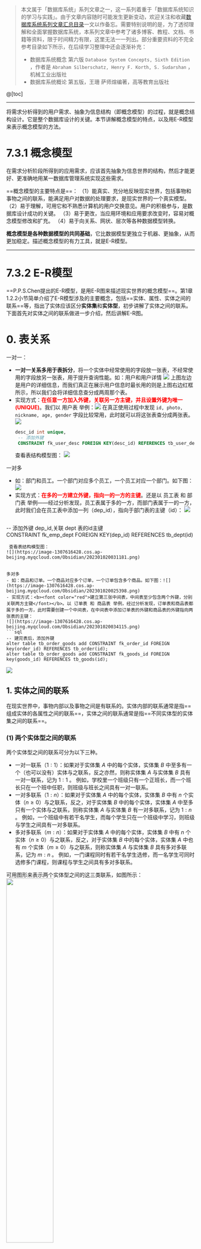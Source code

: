 > 本文属于「数据库系统」系列文章之一，这一系列着重于「数据库系统知识的学习与实践」。由于文章内容随时可能发生更新变动，欢迎关注和收藏[数据库系统系列文章汇总目录](https://memcpy0.blog.csdn.net/article/details/119996493)一文以作备忘。需要特别说明的是，为了透彻理解和全面掌握数据库系统，本系列文章中参考了诸多博客、教程、文档、书籍等资料，限于时间精力有限，这里无法一一列出。部分重要资料的不完全参考目录如下所示，在后续学习整理中还会逐渐补充：
> - 数据库系统概念 第六版 `Database System Concepts, Sixth Edition` ，作者是 `Abraham Silberschatz, Henry F. Korth, S. Sudarshan` ，机械工业出版社
> - 数据库系统概论 第五版，王珊 萨师煊编著，高等教育出版社

@[toc]

---
将需求分析得到的用户需求、抽象为信息结构（即概念模型）的过程，就是概念结构设计。它是整个数据库设计的关键。本节讲解概念模型的特点，以及用E-R模型来表示概念模型的方法。
# 7.3.1 概念模型
在需求分析阶段所得到的应用需求，应该首先抽象为信息世界的结构，然后才能更好、更准确地用某一数据库管理系统实现这些需求。

==概念模型的主要特点是==：
（1）能真实、充分地反映现实世界，包括事物和事物之间的联系，能满足用户对数据的处理要求，是现实世界的一个真实模型。
（2）易于理解，可用它和不熟悉计算机的用户交换意见。用户的积极参与，是数据库设计成功的关键。
（3）易于更改，当应用环境和应用要求改变时，容易对概念模型修改和扩充。
（4）易于向关系、网状、层次等各种数据模型转换。

**概念模型是各种数据模型的共同基础**，它比数据模型更独立于机器、更抽象，从而更加稳定。描述概念模型的有力工具，就是E-R模型。

---
# 7.3.2 E-R模型
==P.P.S.Chen提出的E-R模型，是用E-R图来描述现实世界的概念模型==。第1章1.2.2小节简单介绍了E-R模型涉及的主要概念，包括==实体、属性、实体之间的联系==等，指出了实体应该区分**实体集**和**实体型**，初步讲解了实体之间的联系。下面首先对实体之间的联系做进一步介绍，然后讲解E-R图。
# 0. 表关系
一对一：
- **一对一关系多用于表拆分**，将一个实体中经常使用的字段放一张表，不经常使用的字段放另一张表，用于提升查询性能。如：用户和用户详情 
	![](https://image-1307616428.cos.ap-beijing.myqcloud.com/Obsidian/202301020022874.png)
	上图左边是用户的详细信息，而我们真正在展示用户信息时最长用的则是上图右边红框所示，所以我们会将详细信息查分成两周那个表。
- 实现方式：<font color="red"><b>在任意一方加入外键，关联另一方主键，并且设置外键为唯一(UNIQUE)</b></font>。我们以 用户表 举例：![](https://image-1307616428.cos.ap-beijing.myqcloud.com/Obsidian/202301050028188.png)
	在真正使用过程中发现 `id, photo, nickname, age, gender` 字段比较常用，此时就可以将这张表查分成两张表。
	![](https://image-1307616428.cos.ap-beijing.myqcloud.com/Obsidian/202301050029610.png)
   ```sql
   desc_id int unique,
	-- 添加外键
	CONSTRAINT fk_user_desc FOREIGN KEY(desc_id) REFERENCES tb_user_desc(id)
	```
	查看表结构模型图：
	![](https://image-1307616428.cos.ap-beijing.myqcloud.com/Obsidian/202301050032697.png)

一对多 
- 如：部门和员工。一个部门对应多个员工，一个员工对应一个部门。如下图：![](https://image-1307616428.cos.ap-beijing.myqcloud.com/Obsidian/202301020024074.png)
- 实现方式：<b><font color="red">在多的一方建立外键，指向一的一方的主键</font></b>。还是以 员工表 和 部门表 举例——经过分析发现，员工表属于多的一方，而部门表属于一的一方，此时我们会在员工表中添加一列（dep_id），指向于部门表的主键（id）：
	![](https://image-1307616428.cos.ap-beijing.myqcloud.com/Obsidian/202301020028101.png)
   ```sql
-- 添加外键 dep_id,关联 dept 表的id主键  
CONSTRAINT fk_emp_dept FOREIGN KEY(dep_id) REFERENCES tb_dept(id)
   ```
	查看表结构模型图：
![](https://image-1307616428.cos.ap-beijing.myqcloud.com/Obsidian/202301020031181.png)


多对多  
- 如：商品和订单。一个商品对应多个订单，一个订单包含多个商品。如下图：![](https://image-1307616428.cos.ap-beijing.myqcloud.com/Obsidian/202301020025398.png)
- 实现方式：<b><font color="red">建立第三张中间表，中间表至少包含两个外键，分别关联两方主键</font></b>。以 订单表 和 商品表 举例，经过分析发现，订单表和商品表都属于多的一方，此时需要创建一个中间表，在中间表中添加订单表的外键和商品表的外键指向两张表的主键：
![](https://image-1307616428.cos.ap-beijing.myqcloud.com/Obsidian/202301020034115.png)
   ```sql
-- 建完表后，添加外键  
alter table tb_order_goods add CONSTRAINT fk_order_id FOREIGN key(order_id) REFERENCES tb_order(id);  
alter table tb_order_goods add CONSTRAINT fk_goods_id FOREIGN key(goods_id) REFERENCES tb_goods(id);
   ```
   ![](https://image-1307616428.cos.ap-beijing.myqcloud.com/Obsidian/202301020136961.png) 


## 1. 实体之间的联系
在现实世界中，事物内部以及事物之间是有联系的。实体内部的联系通常是指==组成实体的各属性之间的联系==，实体之间的联系通常是指==不同实体型的实体集之间的联系==。

### (1) 两个实体型之间的联系
两个实体型之间的联系可分为以下三种。
-  一对一联系（$1:1$）：如果对于实体集 $A$ 中的每个实体，实体集 $B$ 中至多有一个（也可以没有）实体与之联系，反之亦然，则称实体集 $A$ 与实体集 $B$ 具有一对一联系，记为 $1:1$ 。
例如，学校里一个班级只有一个正班长，而一个班长只在一个班中任职，则班级与班长之间具有一对一联系。
- 一对多联系（$1:n$）：如果对于实体集 $A$ 中的每个实体，实体集 $B$ 中有 $n$ 个实体（$n \ge 0$）与之联系，反之，对于实体集 $B$ 中的每个实体，实体集 $A$ 中至多只有一个实体与之联系，则称实体集 $A$ 与实体集 $B$ 有一对多联系，记为 $1:n$ 。
例如，一个班级中有若干名学生，而每个学生只在一个班级中学习，则班级与学生之间具有一对多联系。
- 多对多联系（$m:n$）：如果对于实体集 $A$ 中的每个实体，实体集 $B$ 中有 $n$ 个实体（$n \ge 0$）与之联系，反之，对于实体集 $B$ 中的每个实体，实体集 $A$ 中也有 $m$ 个实体（$m \ge 0$）与之联系，则称实体集 $A$ 与实体集 $B$ 具有多对多联系，记为 $m: n$ 。
例如，一门课程同时有若干名学生选修，而一名学生可同时选修多门课程，则课程与学生之间具有多对多联系。

可用图形来表示两个实体型之间的这三类联系，如图所示：
<img src="https://img-blog.csdnimg.cn/6916748567b749afa65726eb3c82ccb3.png#pic_center" width="50%">

### (2) 两个以上的实体型之间的联系
一般地，两个以上的实体型之间，也存在着一对一、一对多、多对多联系。
- 例如，对于课程、教师与参考书三个实体型，如果一门课程可以有若干名教师讲授，使用若干本参考书，而每一门教师只讲授一门课程，每一本参考书只供一门课程使用。则课程与教师、参考书之间的联系是**一对多**的，如图7.7(a)所示。
- 又如，有三个实体型：供应商、项目、零件，一个供应商可以供给多个项目以多种零件，每个项目可以使用多个供应商供应的零件，每种零件可由不同供应商供给。则供应商、项目、零件三者之间是**多对多**的联系，如图7.7(b)所示。
<img src="https://img-blog.csdnimg.cn/15661f7abf8945a6bc6c988c4488d16f.png#pic_center" width="40%">

### (3) 单个实体型内的联系
同一个实体集内的各实体之间，也可以存在一对一、一对多、多对多的联系。例如，职工实体型内部具有领导与被领导的联系，即某一职工（干部）“领导”若干名职工，而一个职工仅被另外一个职工直接“领导”，因此这是**一对多**的联系，如图7.8所示。
<img src="https://img-blog.csdnimg.cn/78c1cd72d1b94c6e923b941d291487d0.png#pic_center" width="36%">
一般地，把参与联系的实体型的数目称为**联系的度**。两个实体型之间的联系度为 $2$ ，也称为**二元联系**；三个实体型之间的联系度为 $3$ ，称为**三元联系**；$N$ 个实体型之间的联系度为 $N$ ，称为 **$N$ 元联系**。

## 2. E-R图
==E-R图提供了表示实体型、属性和联系的方法==——==实体型用矩形表示==，矩形框内写明实体名；==属性用椭圆形表示==，并用无向边将其与相应的实体型连接起来；==联系用菱形表示==，菱形框内写明联系名，并用无向边分别与有关实体型连接起来，同时要在无向边旁标上联系的类型（$1:1,\ 1:n,\ m: n$）。需要注意的是，==如果一个联系具有属性，则这些属性也要用无向边，将其与该联系连接起来==。

例如，学生实体具有学号、姓名、性别、出生年份、系、入学时间等属性，用E-R途表示如图7.9所示。
<img src="https://img-blog.csdnimg.cn/a712c5c99f5a48d5afe4f8abc6995b11.png#pic_center" width="44%">
例如图7.7(b)中，如果用“供应量”来描述联系“供应”的属性，表示某供应商供应了多少数量的零件给某个项目，那么这三个实体及其之间联系的E-R图表示，可如图7.10所示。
<img src="https://img-blog.csdnimg.cn/3308e43f45804d119cada948f7093fa7.png#pic_center" width="24%">
## 3. 一个实例（某工厂物资管理的概念模型）
下面用E-R图，表示某个工厂物资管理的概念模型。物资管理涉及以下几个实体：
- 仓库：属性有仓库号、面积、电话号码；
- 零件：属性有零件号、名称、规格、单价、描述；
- 供应商：属性有供应商号、姓名、地址、电话号码、账号；
- 项目：属性有项目号、预算、开工日期；
- 职工：属性有职工号、姓名、年龄、职称
<img src="https://img-blog.csdnimg.cn/f9a2d17950b04d16898ade99b03a9d15.png#pic_center" width="64%">

这些实体之间的联系如下：
（1）一个仓库可以存放多种零件，一种零件可以存放在多个仓库中，因此仓库和零件具有多对多的联系。用库存量来表示某种零件在某个仓库中的数量；
（2）一个仓库有多个职工当仓库保管员，一个职工只能在一个仓库工作，因此仓库和职工之间是一对多的联系。
（3）职工之间具有领导与被领导的联系，即仓库主任领导若干保管员，因此职工实体型中具有一对多的联系。
（4）供应商、项目、零件三者之间具有多对多的联系，即一个供应商可以供给若干项目多种零件，每个项目可以使用不同供应商供应的零件，每种零件可由不同供应商供给。
<img src="https://img-blog.csdnimg.cn/4ca64f7594e7490cafee1bec50308efd.png#pic_center" width="52%">

下面给出此工厂的物资管理E-R图，如图7.11所示。其中，图7.11(a)为实体属性图，图7.11(b)为实体联系图，图7.11 c)为完整的E-R图。这里把实体的属性单独画出来，只是为了更清晰地表示实体及实体之间的联系。
<img src="https://img-blog.csdnimg.cn/8f418cd1efe040d29c21c6f78332a9cf.png#pic_center" width="58%">

## 4. 数据库设计案例
根据下图设计表及表和表之间的关系：
![](https://image-1307616428.cos.ap-beijing.myqcloud.com/Obsidian/202301050035682.png)
经过分析，我们分为 专辑表 曲目表 短评表 用户表 4张表。
- 一个专辑可以有多个曲目，一个曲目只能属于某一张专辑，所以专辑表和曲目表的关系是一对多（**多的一方添加外键**）。
- 一个用户可以发多个短评，一个短评只能是某一个人发的，所以用户表和短评表的关系是 一对多（**多的一方**）。
- 一张专辑可以有多条短评，一条短评只属于一张专辑，所以专辑表和短评表的关系是 一对多（**多的一方**）。
- 一个专辑可以被多个用户进行（例如）收藏，一个用户可以对多个专辑进行收藏，所以专辑表和用户表的关系是 多对多（**中间表**）。
![](https://image-1307616428.cos.ap-beijing.myqcloud.com/Obsidian/202301050036397.png)

音乐专辑表名：Music 

| 字段名       | 数据类型      | 说明                               |
| ------------ | ------------- | ---------------------------------- |
| title        | varchar(32)   | 专辑名                             |
| alias        | varchar(32)   | 专辑别名                           |
| image        | varchar(64)   | 封面图片                           |
| style        | varchar(8)    | 流派（如经典、流行、民谣、电子等） |
| type         | varchar(4)    | 类型（专辑、单曲等）               |
| medium       | varchar(4)    | 介质（CD、黑胶、数字等）           |
| publish_time | date          | 发行时间                           |
| publisher    | varchar(16)   | 出版者                             |
| number       | tinyint       | 唱片数                             |
| barcode      | bigint        | 条形码                             |
| summary      | varchar(1024) | 简介                               |
| artist       | varchar(16)   | 艺术家                             |
| id           | int           | 编号（唯一）                       |

曲目表名： Song

| 字段名        | 数据类型    | 说明                 |
| ------------- | ----------- | -------------------- |
| name          | varchar(32) | 歌曲名               |
| serial_number | tinyint     | 歌曲序号             |
| id            | int         | 编号（唯一）         |

评论表名：Review

| 字段名      | 数据类型     | 说明                 |
| ----------- | ------------ | -------------------- |
| content     | varchar(256) | 评论内容             |
| rating      | tinyint      | 评分（1~5）          |
| review_time | datetime     | 评论时间             |

用户表名：User

| 字段名    | 数据类型    | 说明                                    |
| --------- | ----------- | --------------------------------------- |
| username  | varchar(16) | 用户名（唯一）                          |
| image     | varchar(64) | 用户头像图片地址                        |
| signature | varchar(64) | 个人签名，例如（万般各所是 一切皆圆满） |
| nickname  | varchar(16) | 用户昵称                                |
| id        | int         | 用户编号(主键)                           |

==上面都没有添加外键==。

---
> 注意：由于E-R图的图形元素并没有标准化，不同的教材、不同的构建E-R图的工具软件都会有一些差异！
# 7.3.3 扩展的E-R模型*
E-R方法是抽象和描述现实世界的有力工具。用E-R图表示的概念模型，独立于具体的数据库管理系统所支持的数据模型，是各种数据模型的共同基础，因而比数据模型更一般更抽象、更接近现实世界。==E-R模型得到了广泛的应用，人们在基本E-R模型的基础上，进行了某些方面的扩展，使其表达能力更强。==
## 1. ISA联系（继承）
用E-R方法构建一个项目的模型时，经常会遇到**某些实体型是某个实体型的子类型**。例如，研究生和本科生都是学生的子类型，学生是父类型。这种**父类-子类**联系称为**ISA联系**（表示 `is a` 的语义）。图7.12中研究生 `is a` 学生、本科生 `is a` 学生。==ISA联系用三角形来表示。==

ISA联系一个重要的性质是**子类继承了父类的所有属性，当然子类也可以有自己的属性**。例如，本科生和研究生是学生实体的子类型，他们具有学生实体的全部属性，研究生子实体型还有“导师姓名”和“研究方向”两个自己的属性。

ISA联系描述了「对一个实体型中实体的一种分类方法」，下面对分类方法做进一步说明。
- ==分类属性==：**根据分类属性的值，把父实体型中的实体，分派到子实体型中**。例如图7.12中，在ISA联系符号三角形的右边，加了一个分类属性“学生类别”，它说明了：一个学生是研究生还是本科生、由“学生类别”这个分类属性的值来决定。
<img src="https://img-blog.csdnimg.cn/9cb700e832c34a58bf9fafe25e957550.png#pic_center" width="44%">
- ==不相交约束与可重叠约束==：**不相交约束**描述「父类中的一个实体不能同时属于多个子类中的实体集」，即**一个父类中的实体最多属于一个子类实体集**，用ISA联系的三角形符号内加一个叉号 `X` 来表示。例如，图7.13表明，一个学生不能既是本科生又是研究生。如果父类中的一个实体能同时属于多个子类中的实体集，则称为**可重叠约束**，子类符号中没有叉号就表示是可重叠的。
<img src="https://img-blog.csdnimg.cn/a528f7bdea0a4bdbbae9156b5d25a2dd.png#pic_center" width="44%">
- ==完备性约束==：完备性约束描述「父类中的一个实体，是否必须是某一个子类中的实体」，如果是，则叫做**完全特化** `total specialization` ，否则叫做**部分特化** `partial specialization` 。==完全特化用父类到子类的双线连接来表示，单线连接则表示部分特化==。假设学生只有两类，要么是本科生、要么是研究生，二者必居其一，这就是完全特化的例子，如图7.13所示。

## 2. 基数约束
==基数约束是对实体之间一对一、一对多、多对多联系的细化==。参与联系的每个实体型用基数约束来说明，实体型中的任何一个实体，可以在联系中出现的**最少次数和最多次数**。

==约束用一个数对 $\min..\max$ 表示==，$0 \le \min\le \max$ 。例如，$0..1$ 、$1..3$ 、$1..*$（$*$ 表示无穷大）。$\min = 1$ 的约束叫做**强制参与约束**，即==被施加基数约束的实体型中的每个实体都要参与联系==；$\min=0$ 的约束叫做**非强制参与约束**，被施加基数约束的实体型中的实体，可以出现在联系中，也可以不出现在联系中。

本节中，==二元联系的基数约束标注在「远离施加约束的实体型」且「靠近参与联系的另外一个实体型」的位置==。采用这种方式，一是**可以方便地读出约束的类型**（一对一、一对多、多对多），如班级和学生是一对多的联系；二是**一些E-R辅助绘图工具也是采用这样的表现形式**。例如：
- 图7.14(a)学生和学生证的联系中，一个学生必须拥有一本学生证，一本学生证只能属于一个学生，因此都是 $1..1$ 。
- 在图7.14(b)中学生和课程是多对多的联系。假设学生实体型的基数约束是 $20..30$ ，表示每个学生必须选修 $20 \sim 30$ 门课程；课程的一个合理的基数约束是 $0..*$ ，即一门课程一般会被很多学生选修，但是有的课程可能还没有任何一位学生选修，比如新开的课程。
- 在图7.14 c)班级和学生的联系中，一个学生必须参加一个班级，并只能参加一个班级，因此是 $1..1$ ，标在参与联系的班级实体一边。一个班最少 $30$ 个学生，最多 $40$ 个学生，因此是 $30..40$ ，标在参与联系的学生实体一边。
<img src="https://img-blog.csdnimg.cn/4456328da8314425a37578a4c8484fa1.png#pic_center" width="64%">
## 3. Part-of联系（组成/合成、聚合）
**`Part-of` 联系**即**部分联系**，它表明**某个实体型是另外一个实体型的一部分**。例如汽车和轮子两个实体型，轮子实体是汽车实体的一部分，即 `Part-of` 汽车实体。`Part-of` 联系可以分为两种情况：
- 一种是**整体实体如果被破坏，部分实体仍然可以独立存在**，称为**非独占的 `Part-of` 联系**。例如，汽车实体型和轮子实体型之间的联系，一辆汽车车体被损坏了，但是轮子还存在，可以拆下来独立存在，也可以再安装到其他汽车上。
==非独占的 `Part-of` 联系可以通过基数约束来表达==。在图7.15中，汽车的基数约束是 $4..4$ ，即一辆汽车要有 $4$ 个轮子，轮子的基数约束是 $0..1$ ，这样的约束表示**非强制参与联系**。例如，一个轮子可以安装到一辆汽车上，也可以没有被安装到任何车辆上、独立存在，即一个轮子可以参与一个联系，也可以不参与。因此，==在E-R图中用**非强制参与联系**表示**非独占 `Part-of` 联系**==。
<img src="https://img-blog.csdnimg.cn/da7dfbe34fee4ccc956a5e3fca679070.png#pic_center" width="50%">
- 还有一种 `Part-of` 联系是**独占联系**。即整体实体如果被破坏，部分实体就不能存在。==在E-R图中用**弱实体类型**和**识别联系**来表示**独占联系**==。如果一个实体型的存在依赖于其他实体型的存在，则这个实体型叫做**弱实体型**，否则叫做**强实体型**。一般来说，如果不能从一个实体型的属性中，找出可以作为键的属性，则这个实体型是弱实体型。==在E-R图中用双矩形表示弱实体型，用双菱形表示识别联系==。
例如，图7.16所示为某用户从银行贷了一笔款用于购房，这笔款项一次贷出，分期归还。还款就是一个弱实体，它只有还款序号（第一笔还款的序号为 $1$ ，以此类推）、日期和金额三个属性，这些属性的任何组合都不能作为还款的键。还款的存在必须依赖于贷款实体，没有贷款自然就没有还款。
<img src="https://img-blog.csdnimg.cn/61703dbc4d0a4e9db9714fdf58edf352.png#pic_center" width="40%">
再比如，房间和楼房的联系。如图7.17所示，每座楼都有唯一的编号或者名称，每个房间都有一个编号，如果房间号不包含楼号，则房间号不能作为键，因为不同的楼房中可能有编号相同的房间，所以房间是一个弱实体。例如，信息楼 $500$ 号房间及明德楼 $500$ 号房间，房间号都没有包含楼号，所以该房间号不能作为键。
<img src="https://img-blog.csdnimg.cn/c572334bfe39429293ed331d9eb58aa4.png#pic_center" width="40%">



---
# 7.3.4 UML
表示E-R图的方法有若干种，使用统一建模语言UML是其中之一。**UML是对象管理组织 `Object Management Group, OMG` 的一个标准**，它不是专门针对数据建模的，而是==为软件开发的所有阶段，提供**模型化和可视化支持**的规范语言==。从需求规格描述，到系统完成后的测试和维护，都可以用到UML。UML也可用于数据建模、业务建模、对象建模、组件建模等，它提供了多种类型的模型描述图 `diagram` ，借助这些图，可以使计算机应用系统开发中的应用程序更易理解。

关于UML的概念、内容和使用方法等，可以专门开设一门课程来讲解，==这里仅简单介绍如何用UML中的类图来建立概念模型（即E-R图）==。

UML中的类 `class` 大致对应E-R图中的实体。由于UML中的类具有面向对象的特征，它不仅描述对象的属性，还包括对象的方法 `method` ——方法是面向对象技术中的重要概念，**在对象关系数据库中支持方法**，但E-R模型和关系模型都不提供方法，因此本节在用UML表示E-R图时，省略了对象方法的说明。
- **实体型**：用类表示，矩形框中实体名放在上部，下面列出属性名。
- **实体的键**：在类图中，在属性后面加 `PK (primary key)` 来表示键属性。
- **联系**：用类图之间的关联来表示。早期的UML只能表示二元关联，关联的两个类用无向边连接，在连线上面写关联的名称。例如，学生、课程、它们之间的联系以及基数约束的E-R图，用UML表示如图7.18所示。现在UML也扩展了非二元关联，并用菱形框表示关联，框内写联系名，用无向边分别与关联的类连接起来。
<img src="https://img-blog.csdnimg.cn/aea48d0f279f4d9db13922480ece87fc.png#pic_center" width="55%">
- **基数约束**：UML中关联类之间基数约束的概念、表示和E-R图中的基数约束类似。用一个数对 $\min..\max$ 表示类中的任何一个对象、可在关联中出现的最少次数和最多次数。例如，$0..1$ 、$1..3$ 、$1..*$ 。基数约束的标注方法和7.3.3中一样，在图7.18中学生和课程的基数约束标注，表示每个学生必须选修 $20 \sim 30$ 门课程；一门课程一般会被很多同学选修，也可能没有同学选修，因此为 $0..*$ 。
- UML中的子类：面向对象技术支持超类-子类概念，子类可以继承超类的属性，也可以有自己的属性。这些概念和E-R图的父类-子类联系，或ISA联系是一致的。因此很容易用UML表示E-R图的父类-子类联系。

注意，==如果计算机应用系统的设计和开发的全过程，都是使用UML规范，开发人员自然可以采用UML对数据建模。如果计算机应用系统的设计和开发不是使用UML，则建议数据库设计采用E-R模型来表示概念模型==。

---
# 7.3.5 概念结构设计
前面讲解了E-R图的基本概念，本节介绍在设计E-R图的过程中，**如何确定实体与属性**、**在集成E-R图时如何解决冲突**等关键技术。

概念结构设计的第一步，就是==对需求分析阶段收集到的数据进行分类、组织，确定实体、实体的属性、实体之间的联系类型，形成E-R图==。首先，「如何确定实体和属性」这个看似简单的问题，常常会困扰设计人员，因为实体与属性之间并没有形式上可以截然划分的界限。

## 1. 实体与属性的划分原则
事实上，在现实世界中，具体的应用环境常常对实体和属性，已经做了自然的大体划分。在数据字典中，数据结构、数据流和数据存储都是若干属性有意义的聚合，这就已经体现了这种划分。**可以先从这些内容出发定义E-R图，然后再进行必要的调整**。

在调整中遵循的一条原则是：==为了简化E-R图的处置，现实世界的事物能作为属性对待的，尽量作为属性对待==。那么，符合什么条件的事物可以作为属性对待呢？给出两条准则，凡满足如下两条准则的事务，一般均可作为属性对待：
（1）==作为属性，不能再具有需要描述的性质==，即属性必须是不可分的数据项，不能包含其他属性。
（2）==属性不能与其他实体具有联系==，即**E-R图中所表示的联系是实体之间的联系**。

例如，职工是一个实体，职工号、姓名、年龄是职工的属性，职称如果没有与工资、岗位津贴、福利挂钩，换句话说，没有需要进一步描述的性质，则可根据准则(1)作为职工实体的属性；但如果不同的职称有不同的工资、岗位津贴和不同的附加福利，则职称作为一个实体看待就更恰当，如图7.19所示：
<img src="https://img-blog.csdnimg.cn/f515a9307d6a4cbe9f13842296c47313.png#pic_center" width="50%">
又如，在医院中一个病人只能住一间病房，病房号可作为病人实体的一个属性；但如果病房还要与医生实体发生联系，即一个医生负责几个病房的病人的医疗工作，则根据准则(2)，病房应作为一个实体，如图7.20所示：
<img src="https://img-blog.csdnimg.cn/b5d547699483412193116965095fd86a.png#pic_center" width="56%">
再如，如果一种货物只存放在一个仓库中，那么就可以把存放货物的仓库的仓库号，作为描述货物存放地点的属性。但如果一种货物可以存放在多个仓库中，或者仓库本身又用面积做属性（**具有需要描述的性质**），或者仓库与职工发生管理上的联系（**与其他实体具有联系**），那么就应把仓库作为一个实体，如图7.21所示。
<img src="https://img-blog.csdnimg.cn/3b657091f86d45c984c0188c2f1bb0f4.png#pic_center" width="62%">

【例7.1】销售管理子系统E-R图的设计。
某工厂开发管理信息系统，经过可行性分析，详细调查确定了该系统由物资管理、销售管理、劳动人事管理等子系统组成。为每个子系统组成了开发小组。

销售管理子系统开发小组的成员，经过调查研究、信息流程分析和数据收集，明确了该子系统的主要功能是：处理顾客和销售员送来的订单；工厂是根据订货安排生产的；交出货物的同时开出发票；收到顾客付款后，根据发票存根和信贷情况进行应收款处理。

通过需求分析，知道整个系统功能围绕“订单”和“应收款项”的处理来实现。数据结构中订单、顾客、顾客应收账目用得最多，是许多子功能、数据流共享的数据。因此，先设计该E-R图的草图（如图7.22所示）。
<img src="https://img-blog.csdnimg.cn/9d3fd139d80b4f95a5aa12c931b40dc3.png#pic_center" width="35%">

然后参照需求分析和数据字典中的详尽描述，遵循前面给出的两个准则，进行了如下的一些调整：
（1）每张订单由订单号、若干头信息和订单细节组成。订单细节又有订货的零件号、数量等来描述。按照第二条准则，**订单细节就不能作为订单的属性处理，而应上升为实体**。一张订单可以订做若干产品，所以订单与订单细节两个实体之间是 $1:n$ 的联系。
（2）原订单与产品的联系，实际上是订单细节与产品的联系。每条订货细节对应一个产品描述，订单处理时从中获得当前单价、产品重量等信息。
（3）工厂对大宗订货给予优惠。每种产品都规定了不同订货数量的折扣，应增加一个“折扣规则”实体存放这些信息，而不应把它们都放在产品实体中。

对每个实体定义的属性如下。最后得到销售管理子系统的E-R图，如图7.23所示，为了节省篇幅，这里省略了实体属性图：
- 顾客：（<u>顾客号</u>，顾客名，地址，电话，信贷状况，账目余额）
- 订单：（<u>订单号</u>，顾客号，订货项数，订货日期，交货日期，工种号，生产地点）
- 订单细则：（<u>订单号，细则号</u>，零件号，订货数，金额）
- 应收账款：（<u>顾客号，订单号</u>，发票号，应收金额，支付日期，支付金额，当前余额，货款限额）
- 产品：（<u>产品号</u>，产品名，单价，重量）
- 折扣规则：（<u>产品号，订货量</u>，折扣）
<img src="https://img-blog.csdnimg.cn/8ac5eefbccc9455b893bc2376984aa4a.png#pic_center" width="55%">

## 2. E-R图的集成
在开发一个大型信息系统时，最经常采用的策略是**自顶向下地进行需求分析**，然后再**自底向上地设计概念结构**，即首先设计各子系统的分E-R图，然后将它们集成起来，得到全局E-R图。E-R图的集成一般需要分两步走，如图7.24所示。
- **合并**。解决各分E-R图之间的冲突，将分E-R图合并起来，生成初步E-R图。
- **修改和重构**。消除不必要的冗余，生成基本E-R图。
<img src="https://img-blog.csdnimg.cn/ad9fee2d11ab467b8cfb82c7112bcdb3.png#pic_center" width="48%">
### (1) 合并E-R图，生成初步E-R图
各个局部应用所面向的问题不同，且通常是由不同的设计人员进行局部视图设计，这就导致了各个子系统的E-R图之间，必定会存在许多不一致的地方，称之为**冲突**。因此，合并这些E-R图时，并不能简单地将各个E-R图画到一起，而是==必须着力消除各个E-R图中的不一致，以形成一个能为全系统中、所有用户共同理解和接受的、统一的概念模型==。**合理消除各E-R图的冲突，是合并E-R图的主要工作与关键所在**。

==各子系统的E-R图之间的冲突主要有三类：属性冲突、命名冲突和结构冲突==。
① ==属性冲突==。属性冲突主要包括以下两类冲突：
- **属性域冲突**，即属性值的类型、取值范围或取值集合不同。例如零件号，有的部门把它定义为整数，有的部门把它定义为字符型，不同部门对零件号的编码也不同。又如年龄，某些部门以出生日期形式表示职工的年龄，而另一些部门用整数表示职工的年龄。
- **属性取值单位冲突**。例如，零件的重量有的以公斤为单位，有的以斤为单位，有的以克为单位。

属性冲突理论上好解决，但实际上需要各部门讨论协商，解决起来并非易事。

② ==命名冲突==。命名冲突主要包括以下两类冲突：
- **同名异义**，即不同意义的对象，在不同的局部应用中，具有相同的名字。
- **异名同义**（一义多名），即同一意义的对象，在不同的局部应用中，具有不同的名字。如对科研项目，财务科称为项目，科研处称为课题，生成管理处称为工程。

命名冲突可能发生在实体、联系一级上，也可能发生在属性一级上。其中属性的命名冲突更为常见。处理命名冲突通常也像处理属性冲突一样，通过讨论、协商等行政手段，加以解决。

③ ==结构冲突==。结构冲突主要包括以下三类冲突：
- **同一对象在不同应用中，具有不同的抽象**。例如，职工在某一局部应用中被当作实体，而在另一局部应用中则被当作属性。解决方法通常是，**把属性变换为实体或把实体变换为属性**，使同一对象具有相同的抽象。但变换时，仍要遵循7.3.5小节中讲述的两个准则。
- **同一实体在不同子系统的E-R图中，所包含的属性个数和属性排列次序不完全相同**。这是很常见的一类冲突，原因是不同的局部应用，关心的是该实体的不同侧面。解决方法是，**使该实体的属性取各子系统的E-R图中属性的并集，再适当调整属性的次序**。
- **实体间的联系在不同子系统的E-R图中，为不同的类型**。如实体 $E1$ 与 $E2$ 在一个E-R图中是多对多联系，在另一个E-R图中是一对多联系；又如在一个E-R图中 $E1$ 与 $E_2$ 发生联系，而在另一个E-R图中 $E1, E2, E3$ 三者之间有联系。解决方法是，**根据应用的语义，对实体联系的类型进行综合或调整**。
例如，图7.25(a)中零件与产品之间存在多对多的联系“构成”，图7.25(b)中产品、零件、供应商三者之间还存在多对多的联系“供应”，这两个联系互相不能包含，则在合并两个E-R图时，就应把它们综合起来，见图7.25的c图：
<img src="https://img-blog.csdnimg.cn/69f1c3a78f544c2ba3a16435bcd95527.png#pic_center" width="50%">


### (2) 消除不必要的冗余，设计基本E-R图
==在初步E-R图中可能存在一些冗余的数据和实体间冗余的联系==。所谓**冗余的数据是指可由基本数据导出的数据，冗余的联系是指可由其他联系导出的联系**。冗余数据和冗余联系容易破坏数据库的完整性，给数据库维护增加困难，应当予以消除。消除了冗余后的初步E-R图称为**基本E-R图**。

消除冗余主要采用**分析方法**，即以数据字典和数据流图为依据，根据数据字典中「关于数据项之间逻辑关系的说明」来消除冗余。如图7.26中 $Q_3 = Q_1 \times Q_2,\ Q_4 = \sum Q_5$ ，所以 $Q_3$ 和 $Q_4$ 是冗余数据，可以消去；并且由于 $Q_3$ 消去，产品与材料间冗余的 $m:n$ 联系“使用”也应消去。

==但并不是所有的冗余联系与冗余数据，都必须加以消除==。有时为了提高效率，不得不以冗余信息为代价。因此，==在设计数据库概念结构时，哪些冗余信息必须消除，哪些冗余信息允许存在，需要根据用户的整体需求来确定==。**如果人为地保留了一些冗余数据，则应把数据字典中「数据关联的说明」作为完整性约束条件**。例如，若物种部门经常要查询各种材料的库存量，如果每次都要查询每个仓库中此种材料的库存，再对它们求和，查询效率就太低了。所以应保留 $Q_4$ ，同时把 $Q_4 = \sum Q_5$ 定义为 $Q_4$ 的完整性约束条件，每当 $Q_5$ 修改后，就触发该完整性检查，对 $Q_4$ 作相应的修改。
<img src="https://img-blog.csdnimg.cn/46975e8314cf43e1ac814be9276eaf1e.png#pic_center" width="55%">
除分析方法外，还可用**规范化理论**来消除冗余。==在规范化理论中，函数依赖的概念提供了消除冗余联系的形式化工具==，具体方法如下：
1. ==确定分E-R图实体之间的数据依赖==。**实体之间一对一、一对多、多对多的联系，可用实体键之间的函数依赖来表示**，于是有函数依赖集 $F_L$ 。如图7.27中：部门和职工之间一对多的联系可表示为职工号 $\to$ 部门号；职工和产品之间多对多的联系，可表示为(职工号，产品号) $\to$ 工作天数等。
<img src="https://img-blog.csdnimg.cn/29dac2065d0c4bdcbeb7e9240e2731ed.png#pic_center" width="38%">
2. ==求 $F_L$ 的最小覆盖 $G_L$ ，差集为 $D = F_L - G_L$ 。再逐一考察 $D$ 中的函数依赖，确定是否是冗余的联系，若是就把它去掉==。由于规范化理论受到泛关系假设的限制，应注意下面两个问题：
	- 冗余的联系一定在 $D$ 中，而 $D$ 中的联系不一定是冗余的。
	- 当实体之间存在多种联系时，要将实体之间的联系，在形式上就加以区分。如图7.28中部门和职工之间，另一个一对一的联系就要表示为：负责人.职工号 $\to$ 部门号，部门号 $\to$ 负责人.职工号。

【例7.2】某工厂管理信息系统的视图集成。图7.11、图7.23、图7.27分别为该厂物资、销售、劳动人事管理的分E-R图。图7.28为该系统的基本E-R图，这里基本E-R图中各实体的属性，因篇幅有限从略。集成过程中，解决了以下问题：
- 异名同义，项目和产品含义相同。某个项目实质上是指某个产品的生产，因此统一用产品作实体名。
- 库存管理中，职工与仓库的工作关系，已包含在劳动人事管理部门与职工之间的联系中，所以可以取消。职工之间领导与被领导的关系，可由部门与职工（经理）之间的领导关系、部门与部门之间的从属关系两者导出，所以也可以取消。
<img src="https://img-blog.csdnimg.cn/f5855882409a49cba44f7f8e19bdf804.png#pic_center" width="70%">

